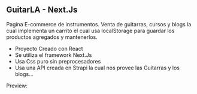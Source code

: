 ## GuitarLA - Next.Js

Pagina E-commerce de instrumentos.
Venta de guitarras, cursos y blogs la cual implementa un carrito el cual usa localStorage para guardar los productos agregados y mantenerlos. 
- Proyecto Creado con React
- Se utiliza el framework Next.Js
- Usa Css puro sin preprocesadores 
- Usa una API creada en Strapi la cual nos provee las Guitarras y los blogs...

Preview: 